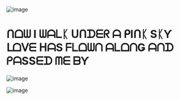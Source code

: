 ![image](https://github.com/user-attachments/assets/5c007155-9506-4638-9c1a-5a29f9c0a32f)

# ᑎᗝᗯ I ᗯᗩᒪᛕ ᑌᑎᗪᗴᖇ ᗩ ᑭIᑎᛕ SᛕƳ ᒪᗝᐯᗴ ᕼᗩS ᖴᒪᗝᗯᑎ ᗩᒪᗝᑎǤ ᗩᑎᗪ ᑭᗩSSᗴᗪ ᗰᗴ ᗷƳ

![image](https://github.com/user-attachments/assets/b8590182-70d1-4da6-add2-9ee522a1c8da)



![image](https://github.com/user-attachments/assets/5c007155-9506-4638-9c1a-5a29f9c0a32f)

